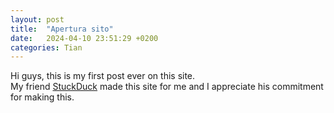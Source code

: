 ```yaml
---
layout: post
title:  "Apertura sito"
date:   2024-04-10 23:51:29 +0200
categories: Tian
---
```

Hi guys, this is my first post ever on this site.<br>
My friend [StuckDuck](https://s7uck.github.io) made this site for me and I appreciate his commitment for making this.
